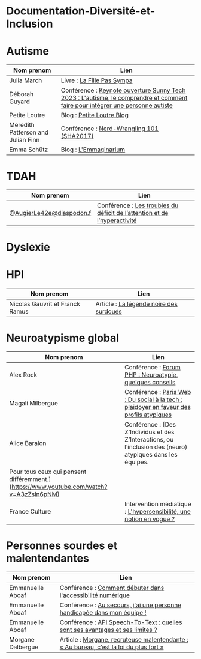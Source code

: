 # Documentation-Diversité-et-Inclusion

# Autisme 

| Nom prenom | Lien |
| ----------- | ----------- |
| Julia March | Livre : [La Fille Pas Sympa](https://www.amazon.fr/fille-pas-sympa-March-Julia/dp/B075G1M88T)|
| Déborah Guyard | Conférence : [Keynote ouverture Sunny Tech 2023 : L'autisme, le comprendre et comment faire pour intégrer une personne autiste](https://www.youtube.com/watch?v=K8eRF3IXbl8) |
| Petite Loutre | Blog : [Petite Loutre Blog](https://leblogdepetiteloutre.com/)|
| Meredith Patterson and Julian Finn | Conférence : [Nerd-Wrangling 101 (SHA2017)](https://www.youtube.com/watch?v=2fD2BvS3Aqw)|
| Emma Schütz | Blog : [L'Emmaginarium ](https://lemmaginarium.substack.com/t/autisme)|

# TDAH

| Nom prenom | Lien |
| ----------- | ----------- |
| @AugierLe42e@diaspodon.f | Conférence : [Les troubles du déficit de l’attention et de l’hyperactivité](https://peertube.ecologie.bzh/w/7f4d2b7a-9ac7-4f17-aa9d-e524ef0763e6) |

# Dyslexie

# HPI

| Nom prenom | Lien |
| ----------- | ----------- |
| Nicolas Gauvrit et Franck Ramus | Article : [La légende noire des surdoués](https://www.larecherche.fr/la-l%C3%A9gende-noire-des-surdou%C3%A9s) |

# Neuroatypisme global

| Nom prenom | Lien |
| ----------- | ----------- |
| Alex Rock | Conférence : [Forum PHP : Neuroatypie, quelques conseils](https://www.youtube.com/watch?v=lBC-AV-o73k)  |
| Magali Milbergue | Conférence : [Paris Web : Du social à la tech : plaidoyer en faveur des profils atypiques](https://vimeo.com/783582587) |
| Alice Baralon  | Conférence : [Des Z’Individus et des Z’Interactions, ou l’inclusion des (neuro) atypiques dans les équipes.
Pour tous ceux qui pensent différemment.](https://www.youtube.com/watch?v=A3zZsln6pNM) |
| France Culture | Intervention médiatique : [L'hypersensibilité, une notion en vogue ?](https://www.youtube.com/watch?v=YqrA3mfrkMU)   |

# Personnes sourdes et malentendantes 

| Nom prenom | Lien |
| ----------- | ----------- |
| Emmanuelle Aboaf | Conférence :  [Comment débuter dans l'accessibilité numérique](https://www.youtube.com/watch?v=25gjuHYrt9M) |
| Emmanuelle Aboaf | Conférence : [Au secours, j'ai une personne handicapée dans mon équipe !](https://emmanuelle-aboaf.netlify.app/conferences/au-secours-j-ai-une-personne-handicapee-dans-mon-equipe) |
| Emmanuelle Aboaf  | Conférence : [API Speech-To-Text : quelles sont ses avantages et ses limites ?](https://www.youtube.com/watch?v=gEwFhuqoz_A) |
| Morgane Dalbergue | Article : [Morgane, recruteuse malentendante : « Au bureau, c’est la loi du plus fort »](https://www.welcometothejungle.com/fr/articles/morgane-recruteuse-malentendante-emploi-personnes-handicapees) |







